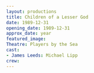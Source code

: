 ```yaml
---
layout: productions
title: Children of a Lesser God
date: 1989-12-31
opening_date: 1989-12-31
approx_date: year
featured_image:
Theatre: Players by the Sea
cast:
- James Leeds: Michael Lipp
crew:
---
```

